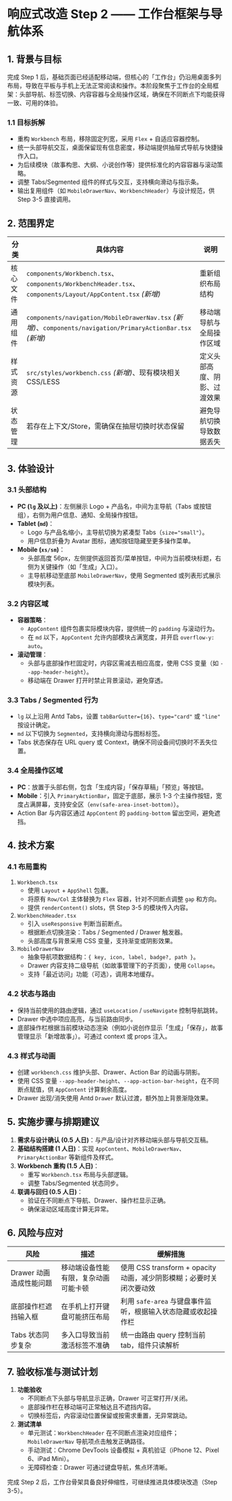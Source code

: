 # 响应式改造 Step 2 —— 工作台框架与导航体系

## 1. 背景与目标

完成 Step 1 后，基础页面已经适配移动端，但核心的「工作台」仍沿用桌面多列布局，导致在平板与手机上无法正常阅读和操作。本阶段聚焦于工作台的全局框架：头部导航、标签切换、内容容器与全局操作区域，确保在不同断点下均能获得一致、可用的体验。

### 1.1 目标拆解

- 重构 `Workbench` 布局，移除固定列宽，采用 `Flex` + 自适应容器控制。
- 统一头部导航交互，桌面保留现有信息密度，移动端提供抽屉式导航与快捷操作入口。
- 为后续模块（故事构思、大纲、小说创作等）提供标准化的内容容器与滚动策略。
- 调整 Tabs/Segmented 组件的样式与交互，支持横向滑动与指示条。
- 输出复用组件（如 `MobileDrawerNav`、`WorkbenchHeader`）与设计规范，供 Step 3-5 直接调用。

## 2. 范围界定

| 分类 | 具体内容 | 说明 |
| --- | --- | --- |
| 核心文件 | `components/Workbench.tsx`、`components/WorkbenchHeader.tsx`、`components/Layout/AppContent.tsx` *(新增)* | 重新组织布局结构 |
| 通用组件 | `components/navigation/MobileDrawerNav.tsx` *(新增)*、`components/navigation/PrimaryActionBar.tsx` *(新增)* | 移动端导航与全局操作区域 |
| 样式资源 | `src/styles/workbench.css` *(新增)*、现有模块相关 CSS/LESS | 定义头部高度、阴影、过渡效果 |
| 状态管理 | 若存在上下文/Store，需确保在抽屉切换时状态保留 | 避免导航切换导致数据丢失 |

## 3. 体验设计

### 3.1 头部结构

- **PC (`lg` 及以上)**：左侧展示 Logo + 产品名，中间为主导航（Tabs 或按钮组），右侧为用户信息、通知、全局操作按钮。
- **Tablet (`md`)**：
  - Logo 与产品名缩小，主导航切换为紧凑型 Tabs（`size="small"`）。
  - 用户信息折叠为 Avatar 图标，通知按钮隐藏至更多操作菜单。
- **Mobile (`xs/sm`)**：
  - 头部高度 56px，左侧提供返回首页/菜单按钮，中间为当前模块标题，右侧为关键操作（如「生成」入口）。
  - 主导航移动至底部 `MobileDrawerNav`，使用 Segmented 或列表形式展示模块列表。

### 3.2 内容区域

- **容器策略**：
  - `AppContent` 组件包裹实际模块内容，提供统一的 `padding` 与滚动行为。
  - 在 `md` 以下，`AppContent` 允许内部模块占满宽度，并开启 `overflow-y: auto`。
- **滚动管理**：
  - 头部与底部操作栏固定时，内容区需减去相应高度，使用 CSS 变量（如 `--app-header-height`）。
  - 移动端在 Drawer 打开时禁止背景滚动，避免穿透。

### 3.3 Tabs / Segmented 行为

- `lg` 以上沿用 Antd Tabs，设置 `tabBarGutter={16}`、`type="card"` 或 `"line"` 按设计确定。
- `md` 以下切换为 `Segmented`，支持横向滑动与图标标签。
- Tabs 状态保存在 URL query 或 Context，确保不同设备间切换时不丢失位置。

### 3.4 全局操作区域

- **PC**：放置于头部右侧，包含「生成内容」「保存草稿」「预览」等按钮。
- **Mobile**：引入 `PrimaryActionBar`，固定于底部，展示 1-3 个主操作按钮，宽度占满屏幕，支持安全区（`env(safe-area-inset-bottom)`）。
- Action Bar 与内容区通过 `AppContent` 的 `padding-bottom` 留出空间，避免遮挡。

## 4. 技术方案

### 4.1 布局重构

1. `Workbench.tsx`
   - 使用 `Layout` + `AppShell` 包裹。
   - 将原有 `Row/Col` 主体替换为 `Flex` 容器，针对不同断点调整 `gap` 和方向。
   - 提供 `renderContent()` slots，供 Step 3-5 的模块传入内容。
2. `WorkbenchHeader.tsx`
   - 引入 `useResponsive` 判断当前断点。
   - 根据断点切换渲染：Tabs / Segmented / Drawer 触发器。
   - 头部高度与背景采用 CSS 变量，支持渐变或阴影效果。
3. `MobileDrawerNav`
   - 抽象导航项数据结构：`{ key, icon, label, badge?, path }`。
   - Drawer 内容支持二级导航（如故事管理下的子页面），使用 `Collapse`。
   - 支持「最近访问」功能（可选），调用本地缓存。

### 4.2 状态与路由

- 保持当前使用的路由逻辑，通过 `useLocation` / `useNavigate` 控制导航跳转。
- Drawer 中选中项应高亮，与当前路由同步。
- 底部操作栏根据当前模块动态渲染（例如小说创作显示「生成」「保存」，故事管理显示「新增故事」）。可通过 context 或 props 注入。

### 4.3 样式与动画

- 创建 `workbench.css` 维护头部、Drawer、Action Bar 的动画与阴影。
- 使用 CSS 变量 `--app-header-height`、`--app-action-bar-height`，在不同断点赋值，供 `AppContent` 计算剩余高度。
- Drawer 出现/消失使用 Antd `Drawer` 默认过渡，额外加上背景渐隐效果。

## 5. 实施步骤与排期建议

1. **需求与设计确认 (0.5 人日)**：与产品/设计对齐移动端头部与导航交互稿。
2. **基础结构搭建 (1 人日)**：实现 `AppContent`、`MobileDrawerNav`、`PrimaryActionBar` 等新组件及样式。
3. **Workbench 重构 (1.5 人日)**：
   - 重写 `Workbench.tsx` 布局与头部逻辑。
   - 调整 Tabs/Segmented 状态同步。
4. **联调与回归 (0.5 人日)**：
   - 验证在不同断点下导航、Drawer、操作栏显示正确。
   - 确保滚动区域高度计算无异常。

## 6. 风险与应对

| 风险 | 描述 | 缓解措施 |
| --- | --- | --- |
| Drawer 动画造成性能问题 | 移动端设备性能有限，复杂动画可能卡顿 | 使用 CSS transform + opacity 动画，减少阴影模糊；必要时关闭次要动效 |
| 底部操作栏遮挡输入框 | 在手机上打开键盘可能挤压布局 | 利用 `safe-area` 与键盘事件监听，根据输入状态隐藏或收起操作栏 |
| Tabs 状态同步复杂 | 多入口导致当前激活标签不准确 | 统一由路由 query 控制当前 tab，组件只读解析 |

## 7. 验收标准与测试计划

1. **功能验收**
   - 不同断点下头部与导航显示正确，Drawer 可正常打开/关闭。
   - 底部操作栏在移动端可正常触达且不遮挡内容。
   - 切换标签后，内容滚动位置保留或按需求重置，无异常跳动。
2. **测试清单**
   - 单元测试：`WorkbenchHeader` 在不同断点渲染对应组件；`MobileDrawerNav` 导航项点击触发正确路径。
   - 手动测试：Chrome DevTools 设备模拟 + 真机验证（iPhone 12、Pixel 6、iPad Mini）。
   - 无障碍检查：Drawer 可通过键盘导航，焦点环清晰。

完成 Step 2 后，工作台骨架具备良好伸缩性，可继续推进具体模块改造（Step 3-5）。
